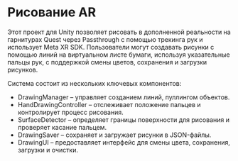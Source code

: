 # Рисование AR

Этот проект для Unity позволяет рисовать в дополненной реальности на гарнитурах Quest через Passthrough с помощью трекинга рук и использует Meta XR SDK.
Пользователи могут создавать рисунки с помощью линий на виртуальном листе бумаги, используя указательные пальцы рук, с поддержкой смены цветов, сохранения и загрузки рисунков.

Система состоит из нескольких ключевых компонентов:
- DrawingManager – управляет созданием линий, пуллингом объектов.
- HandDrawingController – отслеживает положение пальцев и контролирует процесс рисования.
- SurfaceDetector – определяет границы поверхности для рисования и проверяет касание пальцем.
- DrawingSaver – сохраняет и загружает рисунки в JSON-файлы.
- DrawingUI – предоставляет интерфейс для смены цвета, сохранения, загрузки и очистки.
